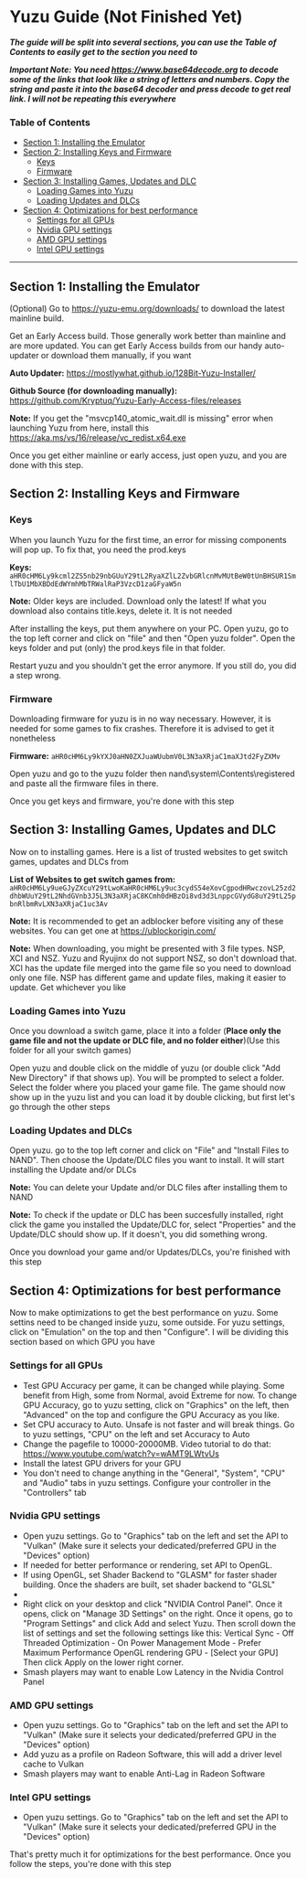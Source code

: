 # Yuzu Guide (Not Finished Yet)

***The guide will be split into several sections, you can use the Table of Contents to easily get to the section you need to***

***Important Note: You need https://www.base64decode.org to decode some of the links that look like a string of letters and numbers. Copy the string and paste it into the base64 decoder and press decode to get real link. I will not be repeating this everywhere***

### Table of Contents

- [Section 1: Installing the Emulator](https://github.com/Abd-007/Switch-Emulators-Guide/blob/main/Yuzu.md#section-1-installing-the-emulator)
- [Section 2: Installing Keys and Firmware](https://github.com/Abd-007/Switch-Emulators-Guide/blob/main/Yuzu.md#section-2-installing-keys-and-firmware)
   + [Keys](https://github.com/Abd-007/Switch-Emulators-Guide/blob/main/Yuzu.md#keys)
   + [Firmware](https://github.com/Abd-007/Switch-Emulators-Guide/blob/main/Yuzu.md#firmware)
- [Section 3: Installing Games, Updates and DLC](https://github.com/Abd-007/Switch-Emulators-Guide/blob/main/Yuzu.md#section-3-installing-games-updates-and-dlc)
   + [Loading Games into Yuzu](https://github.com/Abd-007/Switch-Emulators-Guide/blob/main/Yuzu.md#loading-games-into-yuzu)
   + [Loading Updates and DLCs](https://github.com/Abd-007/Switch-Emulators-Guide/blob/main/Yuzu.md#loading-updates-and-dlcs)
- [Section 4: Optimizations for best performance](https://github.com/Abd-007/Switch-Emulators-Guide/blob/main/Yuzu.md#section-4-optimizations-for-best-performance)
   + [Settings for all GPUs](https://github.com/Abd-007/Switch-Emulators-Guide/blob/main/Yuzu.md#settings-for-all-gpus)
   + [Nvidia GPU settings](https://github.com/Abd-007/Switch-Emulators-Guide/blob/main/Yuzu.md#nvidia-gpu-settings)
   + [AMD GPU settings](https://github.com/Abd-007/Switch-Emulators-Guide/blob/main/Yuzu.md#amd-gpu-settings)
   + [Intel GPU settings](https://github.com/Abd-007/Switch-Emulators-Guide/blob/main/Yuzu.md#intel-gpu-settings)

* * * 

## Section 1: Installing the Emulator

(Optional) Go to https://yuzu-emu.org/downloads/ to download the latest mainline build. 

Get an Early Access build. Those generally work better than mainline and are more updated. You can get Early Access builds from our handy auto-updater or download them manually, if you want

**Auto Updater:** https://mostlywhat.github.io/128Bit-Yuzu-Installer/

**Github Source (for downloading manually):** https://github.com/Kryptuq/Yuzu-Early-Access-files/releases

**Note:** If you get the "msvcp140_atomic_wait.dll is missing" error when launching Yuzu from here, install this https://aka.ms/vs/16/release/vc_redist.x64.exe

Once you get either mainline or early access, just open yuzu, and you are done with this step.

## Section 2: Installing Keys and Firmware

### Keys

When you launch Yuzu for the first time, an error for missing components will pop up. To fix that, you need the prod.keys

**Keys:** `aHR0cHM6Ly9kcml2ZS5nb29nbGUuY29tL2RyaXZlL2ZvbGRlcnMvMUtBeW0tUnBHSUR1SmlTbU1MbXBDdEdWYmhMbTRWalRaP3VzcD1zaGFyaW5n`

**Note:** Older keys are included. Download only the latest! If what you download also contains title.keys, delete it. It is not needed

After installing the keys, put them anywhere on your PC. Open yuzu, go to the top left corner and click on "file" and then "Open yuzu folder". Open the keys folder and put (only) the prod.keys file in that folder.

Restart yuzu and you shouldn't get the error anymore. If you still do, you did a step wrong.

### Firmware

Downloading firmware for yuzu is in no way necessary. However, it is needed for some games to fix crashes. Therefore it is advised to get it nonetheless

**Firmware:** `aHR0cHM6Ly9kYXJ0aHN0ZXJuaWUubmV0L3N3aXRjaC1maXJtd2FyZXMv`

Open yuzu and go to the yuzu folder then nand\system\Contents\registered and paste all the firmware files in there.

Once you get keys and firmware, you're done with this step

## Section 3: Installing Games, Updates and DLC

Now on to installing games. Here is a list of trusted websites to get switch games, updates and DLCs from

**List of Websites to get switch games from:** `aHR0cHM6Ly9ueGJyZXcuY29tLwoKaHR0cHM6Ly9uc3cydS54eXovCgpodHRwczovL25zd2dhbWUuY29tL2NhdGVnb3J5L3N3aXRjaC8KCmh0dHBzOi8vd3d3LnppcGVydG8uY29tL25pbnRlbmRvLXN3aXRjaC1uc3Av`

**Note:** It is recommended to get an adblocker before visiting any of these websites. You can get one at https://ublockorigin.com/ 

**Note:** When downloading, you might be presented with 3 file types. NSP, XCI and NSZ. Yuzu and Ryujinx do not support NSZ, so don't download that. XCI has the update file merged into the game file so you need to download only one file. NSP has different game and update files, making it easier to update. Get whichever you like

### Loading Games into Yuzu

Once you download a switch game, place it into a folder (**Place only the game file and not the update or DLC file, and no folder either**)(Use this folder for all your switch games)

Open yuzu and double click on the middle of yuzu (or double click "Add New Directory" if that shows up). You will be prompted to select a folder. Select the folder where you placed your game file. The game should now show up in the yuzu list and you can load it by double clicking, but first let's go through the other steps

### Loading Updates and DLCs

Open yuzu. go to the top left corner and click on "File" and "Install Files to NAND". Then choose the Update/DLC files you want to install. It will start installing the Update and/or DLCs

**Note:** You can delete your Update and/or DLC files after installing them to NAND

**Note:** To check if the update or DLC has been succesfully installed, right click the game you installed the Update/DLC for, select "Properties" and the Update/DLC should show up. If it doesn't, you did something wrong.

Once you download your game and/or Updates/DLCs, you're finished with this step

## Section 4: Optimizations for best performance

Now to make optimizations to get the best performance on yuzu. Some settins need to be changed inside yuzu, some outside. For yuzu settings, click on "Emulation" on the top and then "Configure". I will be dividing this section based on which GPU you have

### Settings for all GPUs

-  Test GPU Accuracy per game, it can be changed while playing. Some benefit from High, some from Normal, avoid Extreme for now. To change GPU Accuracy, go to yuzu setting, click on "Graphics" on the left, then "Advanced" on the top and configure the GPU Accuracy as you like.
-  Set CPU accuracy to Auto. Unsafe is not faster and will break things. Go to yuzu settings, "CPU" on the left and set Accuracy to Auto
-  Change the pagefile to 10000-20000MB. Video tutorial to do that: https://www.youtube.com/watch?v=wAMT9LWtvUs
-  Install the latest GPU drivers for your GPU
-  You don't need to change anything in the "General", "System", "CPU" and "Audio" tabs in yuzu settings. Configure your controller in the "Controllers" tab

### Nvidia GPU settings

- Open yuzu settings. Go to "Graphics" tab on the left and set the API to "Vulkan" (Make sure it selects your dedicated/preferred GPU in the "Devices" option)
- If needed for better performance or rendering, set API to OpenGL.
- If using OpenGL, set Shader Backend to "GLASM" for faster shader building. Once the shaders are built, set shader backend to "GLSL"
- 
- Right click on your desktop and click "NVIDIA Control Panel". Once it opens, click on "Manage 3D Settings" on the right. Once it opens, go to "Program Settings" and click Add and select Yuzu. Then scroll down the list of settings and set the following settings like this:
Vertical Sync - Off
Threaded Optimization - On
Power Management Mode - Prefer Maximum Performance
OpenGL rendering GPU - [Select your GPU]
Then click Apply on the lower right corner.
- Smash players may want to enable Low Latency in the Nvidia Control Panel

### AMD GPU settings

- Open yuzu settings. Go to "Graphics" tab on the left and set the API to "Vulkan" (Make sure it selects your dedicated/preferred GPU in the "Devices" option)
- Add yuzu as a profile on Radeon Software, this will add a driver level cache to Vulkan
- Smash players may want to enable Anti-Lag in Radeon Software

### Intel GPU settings

- Open yuzu settings. Go to "Graphics" tab on the left and set the API to "Vulkan" (Make sure it selects your dedicated/preferred GPU in the "Devices" option)

That's pretty much it for optimizations for the best performance. Once you follow the steps, you're done with this step
